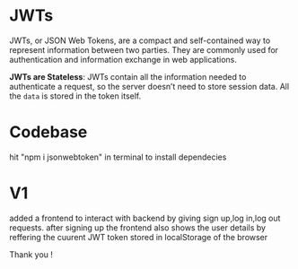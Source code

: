 # JWTs

JWTs, or JSON Web Tokens, are a compact and self-contained way to represent information between two parties. They are commonly used for authentication and information exchange in web applications.

**JWTs are Stateless**: JWTs contain all the information needed to authenticate a request, so the server doesn’t need to store session data. All the `data` is stored in the token itself.

# Codebase

hit "npm i jsonwebtoken" in terminal to install dependecies

# V1

added a frontend to interact with backend by giving sign up,log in,log out requests.
after signing up the frontend also shows the user details by reffering the cuurent JWT token stored in localStorage of the browser

Thank you !
